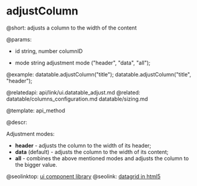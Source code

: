 adjustColumn
=============


@short: adjusts a column to the width of the content
	

@params:
- id	string, number		columnID
* mode	string 	adjustment mode ("header", "data", "all");
	

@example:
datatable.adjustColumn("title");
datatable.adjustColumn("title", "header");

@relatedapi:
	api/link/ui.datatable_adjust.md
@related:
	datatable/columns_configuration.md
    datatable/sizing.md
    

@template:	api_method
	
@descr:

Adjustment modes: 

- **header** - adjusts the column to the width of its header;
- **data** (default)	- adjusts the column to the width of its content;
- **all** - combines the above mentioned modes and adjusts the column to the bigger value. 




@seolinktop: [ui component library](https://webix.com)
@seolink: [datagrid in html5](https://webix.com/widget/datatable/)